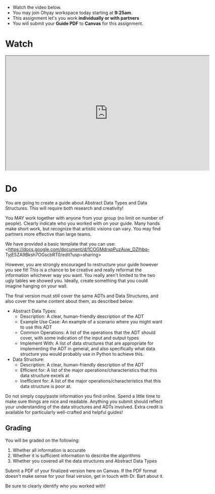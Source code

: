 
<div class="alert alert-info -waltz-literal">
  <ul>
    <li>Watch the video below.</li>
    <li>You may join Ohyay workspace today starting at <strong>9:25am</strong>.</li>
    <li>This assignment let's you work <strong>individually or with partners</strong></li>
    <li>You will submit your <strong>Guide PDF</strong> to <strong>Canvas</strong> for this assignment.</li>
  </ul>
</div>

# Watch

<iframe src="https://www.youtube.com/embed/UJUgIbcyzuA" width="644" height="362" allowfullscreen="allowfullscreen"
allow="accelerometer; autoplay; clipboard-write; encrypted-media; gyroscope; picture-in-picture"></iframe>

# Do

You are going to create a guide about Abstract Data Types and Data Structures. This will require both research and
creativity!

You MAY work together with anyone from your group (no limit on number of people). Clearly indicate who you worked with
on your guide. Many hands make short work, but recognize that artistic visions can vary. You may find partners more
effective than large teams.

We have provided a basic template that you can use: <https://docs.google.com/document/d/1COGMdrxpPuzAuw_DZIhbq-
TyjE5ZA9Bksh7OGscbRT0/edit?usp=sharing>

However, you are strongly encouraged to restructure your guide however you see fit! This is a chance to be creative and
really reformat the information whichever way you want. You really aren't limited to the two ugly tables we showed you.
Ideally, create something that you could imagine hanging on your wall.

The final version must still cover the same ADTs and Data Structures, and also cover the same content about them, as
described below:

  * Abstract Data Types: 
    * Description: A clear, human-friendly description of the ADT
    * Example Use Case: An example of a scenario where you might want to use this ADT
    * Common Operations: A list of the operations that the ADT should cover, with some indication of the input and output types
    * Implement With: A list of data structures that are appropriate for implementing the ADT in general, and also specifically what data structure you would probably use in Python to achieve this.
  * Data Structure: 
    * Description: A clear, human-friendly description of the ADT
    * Efficient for: A list of the major operations/characteristics that this data structure excels at
    * Inefficient for: A list of the major operations/characteristics that this data structure is poor at.

Do not simply copy/paste information you find online. Spend a little time to make sure things are nice and readable.
Anything you submit should reflect your understanding of the data structures and ADTs involved. Extra credit is
available for particularly well-crafted and helpful guides!

## Grading

You will be graded on the following:

  1. Whether all information is accurate
  2. Whether it is sufficient information to describe the algorithms
  3. Whether you covered all the data structures and Abstract Data Types

Submit a PDF of your finalized version here on Canvas. If the PDF format doesn't make sense for your final version, get
in touch with Dr. Bart about it.

Be sure to clearly identify who you worked with!